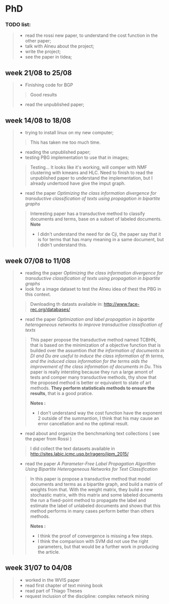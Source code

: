 # PhD

### TODO list:
> - read the rossi new paper, to understand the cost function in the other paper;
> - talk with Alneu about the project;
> - write the project;
> - see the paper in tidea;

## week 21/08 to 25/08
> - Finishing code for BGP
> > Good results
> - read the unpublished paper;
  
## week 14/08 to 18/08

> - trying to install linux on my new computer;
> > This has taken me too much time.
> - reading the unpublished paper;
> - testing PBG implementation to use that in images;
> > Testing... It looks like it's working, will comper with NMF clustering with kmeans and HLC.
> > Need to finish to read the unpublished paper to understand the implementation, but I already undertood have give the imput graph.
> - read the paper *Optimizing the class information divergence for transductive classification of texts using propagation in bipartite graphs*
> > Interesting paper has a transductive method to classify documents and terms, base on a subset of labeled documents.
> > **Note**
> > - I didn't understand the need for de Cji, the paper say that it is for terms that has many meaning in a same document, but I didn't understand this.


## week 07/08 to 11/08
> - reading the paper *Optimizing the class information divergence for transductive classification of texts using propagation in bipartite graphs*
> - look for a image dataset to test the Alneu idea of thest the PBG in this context.
> > Dwnloading th datasts available in: http://www.face-rec.org/databases/
> - read the paper *Optimization and label propagation in bipartite heterogeneous networks to improve transductive classification of texts*
> > This paper propose the transductive method named TCBHN, that is based on the minimization of a objective function that is builded over the assumtion *that the information of documents in Dl and Du are useful to induce the class information of th terms, and the induced class information for the terms aids the improvement of the class information of documents in Du*.
> > This paper is really intersting because they run a large amont of tests and comper many transductive methods, thy show that the proposed method is better or equivalent to state of art methods. **They perform statisticals methods to ensure the results**, that is a good pratice.
> >
> > **Notes :** 
> > - I don't understand way the cost function have the exponent 2 outside of the summantion, I think that his may cause an error cancellation and no the optimal result.
> - read about and organize the benchmarking text collections ( see the paper from Rossi )
> > I did collect the text datasets available in http://sites.labic.icmc.usp.br/ragero/jipm_2015/
> - read the paper *A Parameter-Free Label Propagation Algorithm Using Bipartite Heterogeneous Networks for Text Classification*
> > In this paper is propose a transductive method that model documents and terms as a bipartite graph, and build a matrix of weights from that. With the weight matrix, they build a new stochastic matrix, with this matrix and some labeled documents the run a fixed-point method to propagate the label and estimate the label of unlabeled documents and shows that this method performs in many cases perform better than others methods.
> >
> > **Notes :** 
> > - I think the proof of convergence is missing a few steps.
> > - I think the comparison with SVM did not use the right parameters, but that would be a further work in producing the article.

## week 31/07 to 04/08
> - worked in the WVIS paper
> - read first chapter of text mining book
> - read part of Thiago Theses
> - request inclusion of the discipline: complex network mining
